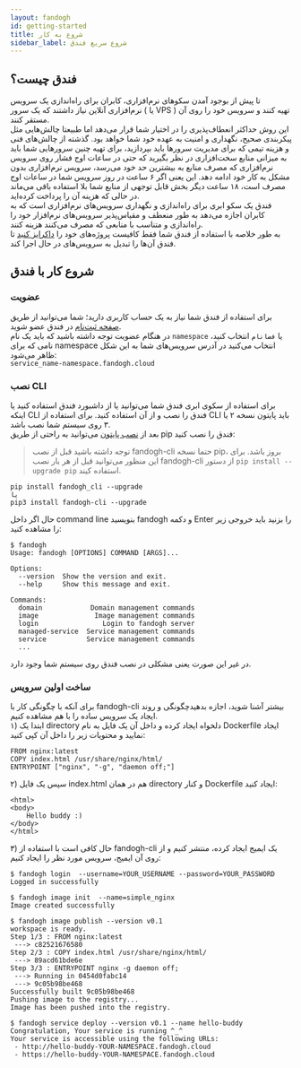 ```yaml
---
layout: fandogh
id: getting-started
title: شروع به کار
sidebar_label: شروع سریع فندق
---
```



## فندق چیست؟

تا پیش از بوجود آمدن سکو‌های نرم‌افزاری، کابران برای راه‌اندازی یک سرویس نرم‌افزاری آنلاین نیاز داشتند که یک سرور ( یا VPS ) تهیه کنند و سرویس خود را روی آن مستقر کنند.\
این روش حداکثر انعطاف‌پذیری را در اختیار شما قرار می‌دهد اما طبیعتا چالش‌هایی مثل پیکربندی صحیح، نگهداری و امنیت به عهده خود شما خواهد بود. گذشته از چالش‌های فنی و هزینه تیمی که برای مدیریت سرور‌ها باید بپردازید، برای تهیه چنین سرو‌رهایی شما باید به میزانی منابع سخت‌افزاری در نظر بگیرید که حتی در ساعات اوج فشار روی سرویس نرم‌افزاری که مصرف منابع به بیشترین حد خود می‌رسد، سرویس نرم‌افزاری بدون مشکل به کار خود ادامه دهد. این یعنی اگر ۶ ساعت در روز سرویس شما در ساعات اوج مصرف است، ۱۸ ساعت دیگر بخش قابل توجهی از منابع شما بلا استفاده باقی می‌ماند در حالی که هزینه آن را پرداخت کرده‌اید.\
فندق یک سکو ابری برای راه‌اندازی و نگهداری سرویس‌های نرم‌افزاری است که به کابران اجازه می‌دهد به طور منعطف و مقیاس‌پذیر سرویس‌های نرم‌افزار خود را راه‌اندازی و متناسب با منابعی که مصرف می‌کنند هزینه کنند.\
به طور خلاصه با استفاده از فندق شما فقط کافیست پروژه‌های خود را [داکرایز کنید](https://hackernoon.com/how-to-dockerize-any-application-b60ad00e76da) تا فندق آن‌ها را تبدیل به سرویس‌های در حال اجرا کند.

## شروع کار با فندق

### عضویت

برای استفاده از فندق شما نیاز به یک حساب کاربری دارید؛ شما می‌توانید از طریق   [صفحه ثبت‌نام](https://fandogh.cloud/user/register)  در فندق عضو شوید.\
در هنگام عضویت توجه داشته باشید که باید یک نام `namespace` یا `فضانام` انتخاب کنید، نامی که برای namespace انتخاب می‌کنید در آدرس سرویس‌های شما به این شکل ظاهر می‌شود:  ‌‍\
`service_name-namespace.fandogh.cloud`


### نصب CLI

 برای استفاده از سکوی ابری فندق شما می‌توانید یا از داشبورد فندق استفاده کنید یا اینکه CLI فندق را نصب و از آن استفاده کنید. برای استفاده از CLI ‌باید پایتون نسخه ۲ یا ۳ روی سیستم شما نصب باشد.\
بعد از [نصب پایتون](https://www.python.org/downloads/) می‌توانید به راحتی از طریق pip  فندق را نصب کنید:

>توجه داشته باشید قبل از نصب fandogh-cli حتما نسخه pip، بروز باشد. برای این منظور می‌توانید قبل از هر بار نصب fandogh-cli از دستور `pip install --upgrade pip` استفاده کیند.

```
pip install fandogh_cli --upgrade
یا
pip3 install fandogh-cli --upgrade
```

حال اگر داخل command line بنویسید fandogh و دکمه Enter را بزنید باید خروجی زیر را مشاهده کنید:
```
$ fandogh
Usage: fandogh [OPTIONS] COMMAND [ARGS]...

Options:
  --version  Show the version and exit.
  --help     Show this message and exit.

Commands:
  domain            Domain management commands
  image              Image management commands
  login                Login to fandogh server
  managed-service  Service management commands
  service          Service management commands
  ...
```
در غیر این صورت یعنی مشکلی در نصب فندق روی سیستم شما وجود دارد.

### ساخت اولین سرویس
برای آنکه با چگونگی کار با fandogh-cli بیشتر آشنا شوید، اجازه بدهیدچگونگی و روند ایجاد یک سرویس ساده را با هم مشاهده کنیم.\
۱) ابتدا یک directory دلخواه ایجاد کرده و داخل آن یک فایل به نام Dockerfile ایجاد نمایید و محتویات زیر را داخل آن کپی کنید:
```
FROM nginx:latest
COPY index.html /usr/share/nginx/html/
ENTRYPOINT ["nginx", "-g", "daemon off;"]
```
۲) سپس یک فایل index.html هم در همان directory و کنار Dockerfile ایجاد کنید:
```
<html>
<body>
	Hello buddy :)
</body>
</html>
```
۳) حال کافی است با استفاده از fandogh-cli یک ایمیج ایجاد کرده، منتشر کنیم و از روی آن ایمیج، سرویس مورد نظر را ایجاد کنیم:
```
$ fandogh login  --username=YOUR_USERNAME --password=YOUR_PASSWORD
Logged in successfully

$ fandogh image init  --name=simple_nginx
Image created successfully

$ fandogh image publish --version v0.1
workspace is ready.
Step 1/3 : FROM nginx:latest
 ---> c82521676580
Step 2/3 : COPY index.html /usr/share/nginx/html/
 ---> 89acd61bde6e
Step 3/3 : ENTRYPOINT nginx -g daemon off;
 ---> Running in 0454d0fabc14
 ---> 9c05b98be468
Successfully built 9c05b98be468
Pushing image to the registry...
Image has been pushed into the registry.

$ fandogh service deploy --version v0.1 --name hello-buddy
Congratulation, Your service is running ^_^
Your service is accessible using the following URLs:
 - http://hello-buddy-YOUR-NAMESPACE.fandogh.cloud
 - https://hello-buddy-YOUR-NAMESPACE.fandogh.cloud

```
